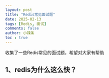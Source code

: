 ```yaml
---
layout: post
title: "Redis常见面试题"
date: 2025-02-13
tags: [Redis, 面试]
comments: false
author: 小辣条
toc : true
---
```

收集了一些Redis常见的面试题，希望对大家有帮助
<!-- more -->

## 1、redis为什么这么快？
